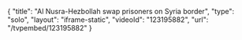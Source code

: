 {
    "title": "Al Nusra-Hezbollah swap prisoners on Syria border",
    "type": "solo",
    "layout": "iframe-static",
    "videoId": "123195882",
    "url": "\/tvpembed\/123195882"
}